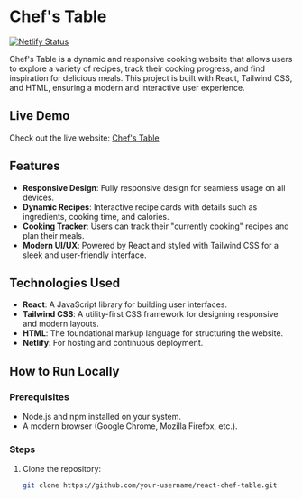 # Chef's Table

[![Netlify Status](https://api.netlify.com/api/v1/badges/YOUR_BADGE_ID/deploy-status)](https://react-chef-table.netlify.app/)

Chef's Table is a dynamic and responsive cooking website that allows users to explore a variety of recipes, track their cooking progress, and find inspiration for delicious meals. This project is built with React, Tailwind CSS, and HTML, ensuring a modern and interactive user experience.

## Live Demo

Check out the live website: [Chef's Table](https://react-chef-table.netlify.app/)

## Features

- **Responsive Design**: Fully responsive design for seamless usage on all devices.
- **Dynamic Recipes**: Interactive recipe cards with details such as ingredients, cooking time, and calories.
- **Cooking Tracker**: Users can track their "currently cooking" recipes and plan their meals.
- **Modern UI/UX**: Powered by React and styled with Tailwind CSS for a sleek and user-friendly interface.

## Technologies Used

- **React**: A JavaScript library for building user interfaces.
- **Tailwind CSS**: A utility-first CSS framework for designing responsive and modern layouts.
- **HTML**: The foundational markup language for structuring the website.
- **Netlify**: For hosting and continuous deployment.

## How to Run Locally

### Prerequisites

- Node.js and npm installed on your system.
- A modern browser (Google Chrome, Mozilla Firefox, etc.).

### Steps

1. Clone the repository:

   ```bash
   git clone https://github.com/your-username/react-chef-table.git
